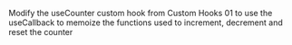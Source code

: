 Modify the useCounter custom hook from Custom Hooks 01 to use the useCallback to memoize the functions used to increment, decrement and reset the counter